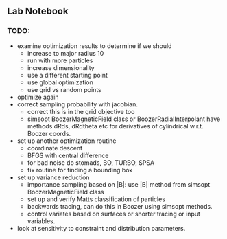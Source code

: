 
## Lab Notebook

### TODO:
- examine optimization results to determine if we should
  - increase to major radius 10
  - run with more particles
  - increase dimensionality
  - use a different starting point
  - use global optimization
  - use grid vs random points
- optimize again
- correct sampling probability with jacobian.
  - correct this is in the grid objective too
  - simsopt BoozerMagneticField class or BoozerRadialInterpolant have methods
    dRds, dRdtheta etc for derivatives of cylindrical w.r.t. Boozer coords.
- set up another optimization routine
  - coordinate descent
  - BFGS with central difference
  - for bad noise do stomads, BO, TURBO, SPSA
  - fix routine for finding a bounding box
- set up variance reduction
  - importance sampling based on |B|: use |B| method from simsopt BoozerMagneticField class
  - set up and verify Matts classification of particles
  - backwards tracing, can do this in Boozer using simsopt methods.
  - control variates based on surfaces or shorter tracing or input variables.
- look at sensitivity to constraint and distribution parameters.
